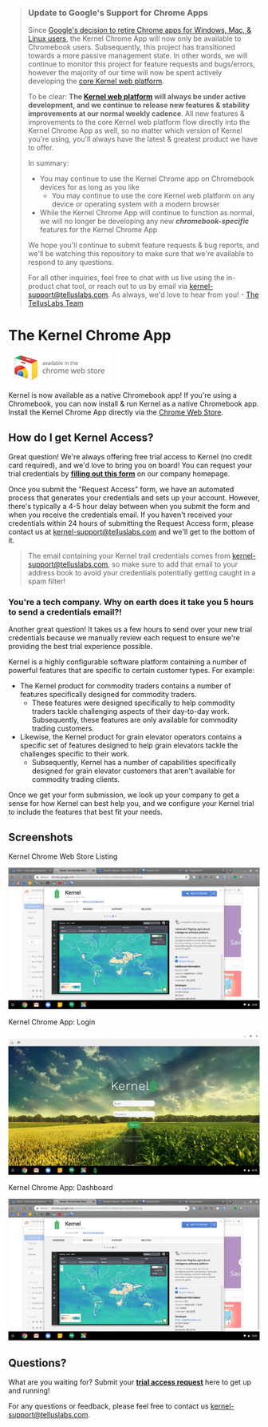  > ### Update to Google's Support for Chrome Apps
 >
 > Since [Google's decision to retire Chrome apps for Windows, Mac, & Linux users](http://bit.ly/GCB-Retiring-Chrome-Apps), the Kernel Chrome App will now only be available to Chromebook users.  Subsequently, this project has transitioned towards a more passive management state.  In other words, we will continue to monitor this project for feature requests and bugs/errors, however the majority of our time will now be spent actively developing the [core Kernel web platform](http://bit.ly/Kernel-TL).
 >
 > To be clear: **The [Kernel web platform](http://bit.ly/Kernel-TL) will always be under active development, and we continue to release new features & stability improvements at our normal weekly cadence**.  All new features & improvements to the core Kernel web platform flow directly into the Kernel Chrome App as well, so no matter which version of Kernel you're using, you'll always have the latest & greatest product we have to offer.
 >
 > In summary:
 >
 > * You may continue to use the Kernel Chrome app on Chromebook devices for as long as you like
 >   * You may continue to use the core Kernel web platform on any device or operating system with a modern browser
 > * While the Kernel Chrome App will continue to function as normal, we will no longer be developing any new ***chromebook-specific*** features for the Kernel Chrome App
 >
 > We hope you'll continue to submit feature requests & bug reports, and we'll be watching this repository to make sure that we're available to respond to any questions.
 >
 > For all other inquiries, feel free to chat with us live using the in-product chat tool, or reach out to us by email via kernel-support@telluslabs.com.  As always, we'd love to hear from you! - [The TellusLabs Team](http://bit.ly/TL-Company)

# The Kernel Chrome App

[![Chrome web store badge](img/chrome_badge.png)](http://bit.ly/TL-Kernel-Chrome-App)

Kernel is now available as a native Chromebook app!  If you're using a Chromebook, you can now install & run Kernel as a native Chromebook app.  Install the Kernel Chrome App directly via the [Chrome Web Store](http://bit.ly/TL-Kernel-Chrome-App).

## How do I get Kernel Access?

Great question!  We're always offering free trial access to Kernel (no credit card required), and we'd love to bring you on board!  You can request your trial credentials by [**filling out this form**](http://bit.ly/TL-Request-Access) on our company homepage.

Once you submit the "Request Access" form, we have an automated process that generates your credentials and sets up your account.  However, there's typically a 4-5 hour delay between when you submit the form and when you receive the credentials email.  If you haven't received your credentials within 24 hours of submitting the Request Access form, please contact us at kernel-support@telluslabs.com and we'll get to the bottom of it.

 > The email containing your Kernel trail credentials comes from kernel-support@telluslabs.com, so make sure to add that email to your address book to avoid your credentials potentially getting caught in a spam filter!


### You're a tech company.  Why on earth does it take you 5 hours to send a credentials email?!

Another great question!  It takes us a few hours to send over your new trial credentials because we manually review each request to ensure we're providing the best trial experience possible.

Kernel is a highly configurable software platform containing a number of powerful features that are specific to certain customer types.  For example:

* The Kernel product for commodity traders contains a number of features specifically designed for commodity traders.
  * These features were designed specifically to help commodity traders tackle challenging aspects of their day-to-day work.  Subsequently, these features are only available for commodity trading customers.
* Likewise, the Kernel product for grain elevator operators contains a specific set of features designed to help grain elevators tackle the challenges specific to their work.
  * Subsequently, Kernel has a number of capabilities specifically designed for grain elevator customers that aren't available for commodity trading clients.

Once we get your form submission, we look up your company to get a sense for how Kernel can best help you, and we configure your Kernel trial to include the features that best fit your needs.

## Screenshots

Kernel Chrome Web Store Listing

![Store Example](img/examples/store_example.png)

Kernel Chrome App: Login

![Store Example](img/examples/app_example.png)

Kernel Chrome App: Dashboard

![Store Example](img/examples/store_example.png)

## Questions?

What are you waiting for?  Submit your [**trial access request**](http://bit.ly/TL-Request-Access) here to get up and running!

For any questions or feedback, please feel free to contact us kernel-support@telluslabs.com.
